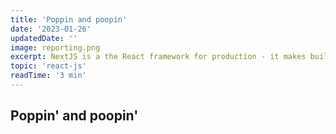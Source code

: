```yaml
---
title: 'Poppin and poopin'
date: '2023-01-26'
updatedDate: ''
image: reporting.png
excerpt: NextJS is a the React framework for production - it makes building fullstack React apps and sites a breeze and ships with built-in SSR.
topic: 'react-js'
readTime: '3 min'
---
```


## Poppin' and poopin'
